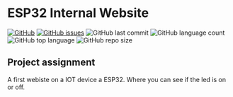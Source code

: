 # ESP32 Internal Website

[![GitHub](https://img.shields.io/github/license/Philias2001/Esp32-internal-website)](https://github.com/Philias2001/Esp32-internal-website/blob/main/LICENSE) [![GitHub issues](https://img.shields.io/github/issues/Philias2001/Esp32-internal-website)](https://github.com/Philias2001/Esp32-internal-website/issues) ![GitHub last commit](https://img.shields.io/github/last-commit/Philias2001/Esp32-internal-website)
![GitHub language count](https://img.shields.io/github/languages/count/Philias2001/Esp32-internal-website) ![GitHub top language](https://img.shields.io/github/languages/top/Philias2001/Esp32-internal-website) ![GitHub repo size](https://img.shields.io/github/repo-size/Philias2001/Esp32-internal-website)

## Project assignment
A first webiste on a IOT device a ESP32. Where you can see if the led is on or off.
